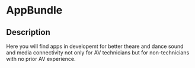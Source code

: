 # AppBundle

## Description
Here you will find apps in developemt for better theare and dance sound and media connectivity not only for AV technicians but for non-technicians with no prior AV experience.
